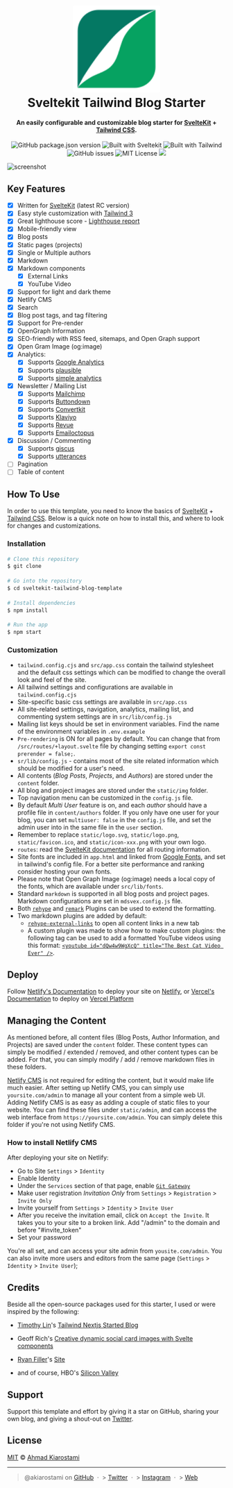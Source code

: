 <h1 align="center">
  <br>
  <a href="https://github.com/akiarostami/sveltekit-tailwind-blog-starter"><img src="static/logo.png" alt="Sveltekit Tailwind Blog Starter" width="200"></a>
  <br>
  Sveltekit Tailwind Blog Starter
  <br>
</h1>

<h4 align="center">An easily configurable and customizable blog starter for <a href="https://kit.svelte.dev" target="_blank">SvelteKit</a> + <a href="https://tailwindcss.com" target="_blank">Tailwind CSS</a>.</h4>

<p align="center">
  <img alt="GitHub package.json version" src="https://img.shields.io/github/package-json/v/akiarostami/sveltekit-tailwind-blog-starter">
  <img alt="Built with Sveltekit" src="https://img.shields.io/badge/sveltekit-v1-ff4000"/>
  <img alt="Built with Tailwind" src="https://img.shields.io/badge/Tailwind CSS-v3-0ea5e9"/>
  <img alt="GitHub issues" src="https://img.shields.io/github/issues-raw/akiarostami/sveltekit-tailwind-blog-starter">
  <img alt="MIT License" src="https://img.shields.io/github/license/akiarostami/sveltekit-tailwind-blog-starter">
  <a href="https://saythanks.io/to/akiarostami">
      <img src="https://img.shields.io/badge/Say%20Thanks-!-1EAEDB.svg">
  </a>
</p>

![screenshot](https://repository-images.githubusercontent.com/568981651/e6608d38-83e4-42b0-9733-098e94198911)

## Key Features

- [x] Written for [SvelteKit](https://kit.svelte.dev/) (latest RC version)
- [x] Easy style customization with [Tailwind 3](https://tailwindcss.com/)
- [x] Great lighthouse score - [Lighthouse report](https://www.webpagetest.org/result/221212_BiDc65_FQC/)
- [x] Mobile-friendly view
- [x] Blog posts
- [x] Static pages (projects)
- [x] Single or Multiple authors
- [x] Markdown
- [x] Markdown components
  - [x] External Links
  - [x] YouTube Video
- [x] Support for light and dark theme
- [x] Netlify CMS
- [x] Search
- [x] Blog post tags, and tag filtering
- [x] Support for Pre-render
- [x] OpenGraph Information
- [x] SEO-friendly with RSS feed, sitemaps, and Open Graph support
- [x] Open Gram Image (og:image)
- [x] Analytics:
  - [x] Supports [Google Analytics](https://analytics.google.com/analytics/web/)
  - [x] Supports [plausible](https://plausible.io/)
  - [x] Supports [simple analytics](https://simpleanalytics.com/)
- [x] Newsletter / Mailing List
  - [x] Supports [Mailchimp](https://mailchimp.com/)
  - [x] Supports [Buttondown](https://buttondown.email/)
  - [x] Supports [Convertkit](https://convertkit.com/)
  - [x] Supports [Klaviyo](https://www.klaviyo.com/)
  - [x] Supports [Revue](https://www.aweber.com/)
  - [x] Supports [Emailoctopus](https://emailoctopus.com/)
- [x] Discussion / Commenting
  - [x] Supports [giscus](https://giscus.app/)
  - [x] Supports [utterances](https://utteranc.es/)
- [ ] Pagination
- [ ] Table of content

## How To Use

In order to use this template, you need to know the basics of [SvelteKit](https://kit.svelte.dev/) + [Tailwind CSS](https://tailwindcss.com/). Below is a quick note on how to install this, and where to look for changes and customizations.

### Installation

```bash
# Clone this repository
$ git clone 

# Go into the repository
$ cd sveltekit-tailwind-blog-template

# Install dependencies
$ npm install

# Run the app
$ npm start
```

### Customization

- `tailwind.config.cjs` and `src/app.css` contain the tailwind stylesheet and the default css settings which can be modified to change the overall look and feel of the site.
- All tailwind settings and configurations are available in `tailwind.config.cjs`
- Site-specific basic css settings are available in `src/app.css`
- All site-related settings, navigation, analytics, mailing list, and commenting system settings are in `src/lib/config.js`
- Mailing list keys should be set in environment variables. Find the name of the environment variables in `.env.example`
- `Pre-rendering` is ON for all pages by default. You can change that from `/src/routes/+layout.svelte` file by changing setting `export const prerender = false;`.
- `sr/lib/config.js` - contains most of the site related information which should be modified for a user's need.
- All contents (_Blog Posts_, _Projects_, and _Authors_) are stored under the `content` folder.
- All blog and project images are stored under the `static/img` folder.
- Top navigation menu can be customized in the `config.js` file.
- By default _Multi User_ feature is on, and each _author_ should have a profile file in `content/authors` folder. If you only have one user for your blog, you can set `multiuser: false` in the `config.js` file, and set the admin user into in the same file in the `user` section.
- Remember to replace `static/logo.svg`, `static/logo.png`, `static/favicon.ico`, and `static/icon-xxx.png` with your own logo.
- `routes`: read the [SvelteKit documentation](https://kit.svelte.dev/docs) for all routing information.
- Site fonts are included in `app.html` and linked from [Google Fonts](https://fonts.google.com), and set in tailwind's config file. For a better site performance and ranking consider hosting your own fonts.
- Please note that Open Graph Image (og:image) needs a local copy of the fonts, which are available under `src/lib/fonts`.
- Standard `markdown` is supported in all blog posts and project pages. Markdown configurations are set in `mdsvex.config.js` file.
- Both [`rehype`](https://github.com/rehypejs/rehype) and [`remark`](https://remark.js.org/) Plugins can be used to extend the formatting.
- Two markdown plugins are added by default:
  - [`rehype-external-links`](https://github.com/rehypejs/rehype-external-links) to open all content links in a new tab
  - A custom plugin was made to show how to make custom plugins: the following tag can be used to add a formatted YouTube videos using this format: [`<youtube id="dQw4w9WgXcQ" title="The Best Cat Video Ever" />`](https://www.youtube.com/watch?v=dQw4w9WgXcQ).

## Deploy

Follow [Netlify's Documentation](https://docs.netlify.com/integrations/frameworks/sveltekit/) to deploy your site on [Netlify](https://netlify.com), or [Vercel's Documentation](https://vercel.com/guides/deploying-svelte-with-vercel) to deploy on [Vercel Platform](https://vercel.com)

## Managing the Content

As mentioned before, all content files (Blog Posts, Author Information, and Projects) are saved under the `content` folder. These content types can simply be modified / extended / removed, and other content types can be added. For that, you can simply modify / add / remove markdown files in these folders.

[Netlify CMS](https://www.netlifycms.org/) is not required for editing the content, but it would make life much easier. After setting up Netlify CMS, you can simply use `yoursite.com/admin` to manage all your content from a simple web UI. Adding Netlify CMS is as easy as adding a couple of static files to your website. You can find these files under `static/admin`, and can access the web interface from `https://yoursite.com/admin`. You can simply delete this folder if you're not using Netlify CMS.

### How to install Netlify CMS

After deploying your site on Netlify:

- Go to Site `Settings` > `Identity`
- Enable Identity
- Under the `Services` section of that page, enable [`Git Gateway`](https://docs.netlify.com/visitor-access/git-gateway/#setup-and-settings)
- Make user registration _Invitation Only_ from `Settings` > `Registration` > `Invite Only`
- Invite yourself from `Settings` > `Identity` > `Invite User`
- After you receive the invitation email, click on `Accept the Invite`. It takes you to your site to a broken link. Add "/admin" to the domain and before "#invite_token"
- Set your password

You're all set, and can access your site admin from `yousite.com/admin`. You can also invite more users and editors from the same page (`Settings` > `Identity` > `Invite User`);

## Credits

Beside all the open-source packages used for this starter, I used or were inspired by the following:

- [Timothy Lin](https://github.com/timlrx/)'s [Tailwind Nextjs Started Blog](https://github.com/timlrx/tailwind-nextjs-starter-blog)
- Geoff Rich's [Creative dynamic social card images with Svelte components](https://geoffrich.net/posts/svelte-social-image/)
- [Ryan Filler](https://www.ryanfiller.com/)'s [Site](https://github.com/ryanfiller/portfolio-svelte)

- and of course, HBO's [Silicon Valley](https://www.hbo.com/silicon-valley)

## Support

Support this template and effort by giving it a star on GitHub, sharing your own blog, and giving a shout-out on [Twitter](https://twitter.com/akiarostami).

## License

[MIT](https://github.com/akiarostami/sveltekit-tailwind-blog-starter/blob/master/LICENSE) © [Ahmad Kiarostami](https://www.ahmadkiarostami.com)

---

> @akiarostami on
> [GitHub](https://github.com/akiarostami) &nbsp;&middot;&nbsp; > [Twitter](https://twitter.com/akiarostami) &nbsp;&middot;&nbsp; > [Instagram](https://instagram.com/akiarostami) &nbsp;&middot;&nbsp; > [Web](https://www.ahmadkiarostami.com)
